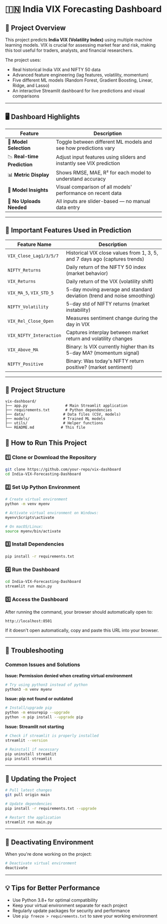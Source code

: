 # 🇮🇳 India VIX Forecasting Dashboard

## 📘 Project Overview
This project predicts **India VIX (Volatility Index)** using multiple machine learning models. VIX is crucial for assessing market fear and risk, making this tool useful for traders, analysts, and financial researchers.

The project uses:
- Real historical India VIX and NIFTY 50 data
- Advanced feature engineering (lag features, volatility, momentum)
- Five different ML models (Random Forest, Gradient Boosting, Linear, Ridge, and Lasso)
- An interactive Streamlit dashboard for live predictions and visual comparisons

---

## 🖥️ Dashboard Highlights
| Feature | Description |
|--------|-------------|
| 🎯 **Model Selection** | Toggle between different ML models and see how predictions vary |
| 📉 **Real-time Prediction** | Adjust input features using sliders and instantly see VIX prediction |
| 📊 **Metric Display** | Shows RMSE, MAE, R² for each model to understand accuracy |
| 🧮 **Model Insights** | Visual comparison of all models' performance on recent data |
| 🧩 **No Uploads Needed** | All inputs are slider-based — no manual data entry |

---

## 🧠 Important Features Used in Prediction
| Feature Name               | Description |
|---------------------------|-------------|
| `VIX_Close_Lag1/3/5/7`    | Historical VIX close values from 1, 3, 5, and 7 days ago (captures trends) |
| `NIFTY_Returns`           | Daily return of the NIFTY 50 index (market behavior) |
| `VIX_Returns`             | Daily return of the VIX (volatility shift) |
| `VIX_MA_5`, `VIX_STD_5`   | 5-day moving average and standard deviation (trend and noise smoothing) |
| `NIFTY_Volatility`        | 5-day std of NIFTY returns (market instability) |
| `VIX_Rel_Close_Open`      | Measures sentiment change during the day in VIX |
| `VIX_NIFTY_Interaction`   | Captures interplay between market return and volatility changes |
| `VIX_Above_MA`            | Binary: Is VIX currently higher than its 5-day MA? (momentum signal) |
| `NIFTY_Positive`          | Binary: Was today's NIFTY return positive? (market sentiment) |

---

## 📂 Project Structure
```
vix-dashboard/
├── app.py                 # Main Streamlit application
├── requirements.txt       # Python dependencies
├── data/                 # Data files (CSV, models)
├── models/               # Trained ML models
├── utils/                # Helper functions
└── README.md            # This file
```

## 🚀 How to Run This Project

### 1️⃣ Clone or Download the Repository
```bash
git clone https://github.com/your-repo/vix-dashboard
cd India-VIX-Forecasting-Dashboard
```

### 2️⃣ Set Up Python Environment
```bash
# Create virtual environment
python -m venv myenv

# Activate virtual environment on Windows:
myenv\Scripts\activate

# On macOS/Linux:
source myenv/bin/activate
```

### 3️⃣ Install Dependencies
```bash
pip install -r requirements.txt
```

### 4️⃣ Run the Dashboard
```bash
cd India-VIX-Forecasting-Dashboard
streamlit run main.py
```

### 5️⃣ Access the Dashboard
After running the command, your browser should automatically open to:
```
http://localhost:8501
```

If it doesn't open automatically, copy and paste this URL into your browser.

---

## 🔧 Troubleshooting

### Common Issues and Solutions

**Issue: Permission denied when creating virtual environment**
```bash
# Try using python3 instead of python
python3 -m venv myenv
```

**Issue: pip not found or outdated**
```bash
# Install/upgrade pip
python -m ensurepip --upgrade
python -m pip install --upgrade pip
```

**Issue: Streamlit not starting**
```bash
# Check if streamlit is properly installed
streamlit --version

# Reinstall if necessary
pip uninstall streamlit
pip install streamlit
```

---

## 🔄 Updating the Project
```bash
# Pull latest changes
git pull origin main

# Update dependencies
pip install -r requirements.txt --upgrade

# Restart the application
streamlit run main.py
```

---

## 🛑 Deactivating Environment
When you're done working on the project:
```bash
# Deactivate virtual environment
deactivate
```

---

## 💡 Tips for Better Performance
- Use Python 3.8+ for optimal compatibility
- Keep your virtual environment separate for each project
- Regularly update packages for security and performance
- Use `pip freeze > requirements.txt` to save your working environment